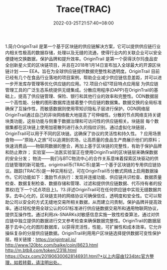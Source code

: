 ﻿---
weight: 
title: "Trace(TRAC)"
description: "OriginTrail 是第一个基于区块链的供应链解决方案，它可以提供供应链行业内相关性极高的数据存储，处理以及无缝的流通，使得行业内的关联企业可以安全便捷地交换数据，保护品牌和..."
date: 2022-03-25T21:57:40+08:00
lastmod: 2022-03-25T16:45:40+08:00
draft: false
authors: ["Metabd"]
featuredImage: "tracetrac.webp"
link: ""
tags: ["数字代币","Trace(TRAC)"]
categories: ["navigation"]
navigation: ["数字代币"]
lightgallery: true
toc: true
pinned: false
recommend: false
recommend1: false
---
1.简介OriginTrail 是第一个基于区块链的供应链解决方案，它可以提供供应链行业内相关性极高的数据存储，处理以及无缝的流通，使得行业内的关联企业可以安全便捷地交换数据，保护品牌和提升效率。OriginTrail 是第一个获得沃尔玛食品安全创新星火奖的区块链项目，并且在2018年1月14日宣布加入全球最大的开源区块链计划 —— EEA，旨在为全球供应链提供数据完整性和透明度。OriginTrail 目前已经有几个在食品行业落地的项目案例，帮助企业减少供应链信息差距，并可以进一步开发库存管理等优化供应链的应用。?2.项目介绍?项目特点应用层
为供应链管理工具的广泛生态系统提供无缝集成。分散应用程序(DAPP)在OriginTrail的基础上，提高了供应链管理、保险、银行和其他行业的效率和完整性。ODN数据层
一个高性能、分散的图形数据库连接着整个供应链的数据集。数据交换的全局标准确保了互操作性，而敏感数据则使用零知识隐私子层进行保护。ODN网络层
OriginTrail通过自己的非块网络极大地提高了可伸缩性。分散的节点网络支持关键块类功能，这些功能与侧重于数据治理和可访问性的供应链相关。块链层
每个数据集都在区块链上使用加密散列进行永久的指纹识别。通过虚拟化块链层，OriginTrail可以用于不同的区块链。这确保了协议的灵活性和持久性。
?
应用场景食物——“原始人之旅”可以追溯到农场，让高质量的食品生产商展示他们的原料；
快速消费品——物联网数据的整合，再加上基于区块链的完整性，有助于保护品牌和防止欺诈；
实验室——法医实验室正在使用OriginTrail的区块链层来确保数据的安全分发；
物流——我们与BTC物流中心的合作关系意味着探索区块驱动的供应链管理的新可能性。origintrail币(TRAC币)是第一个基于区块链的专用供应链协议。跟踪(TRAC币)是一种实用标记，可在OriginTrail币分散式网络上启用数据操作。它的功能如下：激励节点执行：发现并连接功能、供应链共识检查、数据质量检查、数据复制检查、数据存储和管理、过滤和提供供应链数据、代币持有者的投票权(在下一个试点项目上)。?3.评述OriginTrail可在任何供应链中实现无缝数据共享。去中心化的，区块链支持的网络协议可确保信任，透明度和安全性。它可以帮助公司以安全的方式无缝地交易所相关数据，从而建立问责制，保护品牌并提高效率。通过轻松使用全球公认的GS1标准进行供应链数据交易所和通用物联网协议，提供互操作性。通过利用zk-SNARKs对敏感信息实施一致性检查算法，通过对供应链中独立提供的数据进行交叉参考检查来确保数据完整性。OriginTrail的数据层基于去中心化的图形数据库，以获得灵活性，性能，可扩展性和成本效率。它允许操纵复杂的分层供应链数据。OriginTrail利用用户区块链选择提供数据可变性保护层。相关链接：https://origintrail.io/
http://www.120btc.com/baike/coin/8623.html
http://m.btb8.com/token/2318.html
https://0xzx.com/201906300628146931.html?*以上内容由1234btc官方整理，如若转载，请注明出处。
